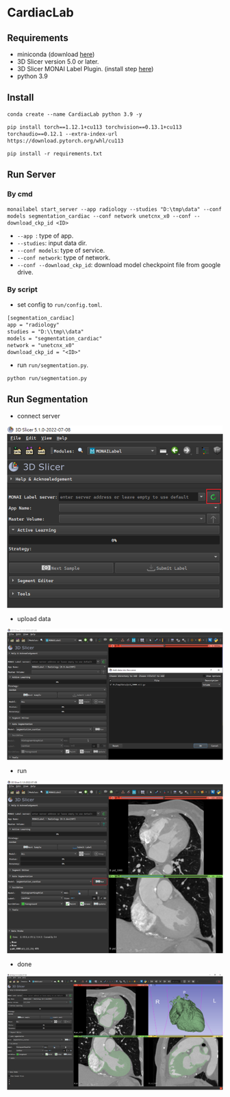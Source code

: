# CardiacLab
## Requirements
*  miniconda (download [here](https://docs.conda.io/en/latest/miniconda.html))
*  3D Slicer version 5.0 or later.
*  3D Slicer MONAI Label Plugin. (install step [here](https://docs.monai.io/projects/label/en/latest/quickstart.html#install-monai-label-plugin-in-3d-slicer))
* python 3.9
## Install
```shell
conda create --name CardiacLab python 3.9 -y
```
```shell
pip install torch==1.12.1+cu113 torchvision==0.13.1+cu113 torchaudio==0.12.1 --extra-index-url https://download.pytorch.org/whl/cu113
```
```shell
pip install -r requirements.txt
```
## Run Server
### By cmd
```shell
monailabel start_server --app radiology --studies "D:\tmp\data" --conf models segmentation_cardiac --conf network unetcnx_x0 --conf --download_ckp_id <ID>
```
* `--app `: type of app.
* `--studies`: input data dir.
* `--conf models`: type of service.
* `--conf network`: type of network.
* `--conf --download_ckp_id`: download model checkpoint file from google drive.
### By script
* set config to `run/config.toml`.
```shell
[segmentation_cardiac]
app = "radiology"
studies = "D:\\tmp\\data"
models = "segmentation_cardiac"
network = "unetcnx_x0"
download_ckp_id = "<ID>"
```
* run `run/segmentation.py`.
```shell
python run/segmentation.py
```
## Run Segmentation
*  connect server

![connect.png](images/connect.png)

* upload data

![upload.png](images/upload.png)

* run

![run.png](images/run.png)

* done

![done.png](images/done.png)